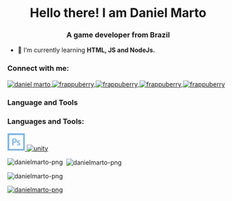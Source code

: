 <h1 align="center">Hello there! I am Daniel Marto</h1>
<h3 align="center">A game developer from Brazil</h3>

- 🌱 I’m currently learning **HTML, JS and NodeJs.**

<h3 align="left">Connect with me:</h3>
<p align="left">
  <a href="https://linkedin.com/in/daniel-marto" target="blank"><img align="center" src="https://raw.githubusercontent.com/rahuldkjain/github-profile-readme-generator/master/src/images/icons/Social/linked-in-alt.svg" alt="daniel marto" height="30" width="40" />
  </a>
  <!--<a href="https://twitter.com/frappuberry" target="blank"><img align="center" src="https://raw.githubusercontent.com/rahuldkjain/github-profile-readme-generator/master/src/images/icons/Social/twitter.svg" alt="frappuberry" height="30" width="40" />
  </a>-->
  <a href="https://gamejolt.com/@frappuberry" target="blank"><img align="center" src="https://img.icons8.com/fluency/452/game-jolt.png" alt="frappuberry" height="40" width="40" />
  </a>
  <a href="https://frappuberry.itch.io" target="blank"><img align="center" src="https://static.itch.io/images/itchio-textless-white.svg" alt="frappuberry" height="30" width="40" />
  </a>
  <a href="https://www.artstation.com/frappuberry" target="blank"><img align="center" src="https://cdn.icon-icons.com/icons2/1584/PNG/512/3721680-artstation_108062.png" alt="frappuberry" height="40" width="40" />
  </a>
  <a href="https://www.instagram.com/frappuberry_/" target="blank"><img align="center" src="https://img.icons8.com/fluency/344/instagram-new.png" alt="frappuberry" height="40" width="40" />
  </a>
</p>

### Language and Tools
<h3 align="left">Languages and Tools:</h3>
<p align="left"> 
  <a href="https://www.photoshop.com" target="_blank" rel="noreferrer"> 
  <img src="https://raw.githubusercontent.com/devicons/devicon/master/icons/photoshop/photoshop-line.svg" alt="photoshop" width="40" height="40"/> 
  </a> 
  <a href="https://unity.com/" target="_blank" rel="noreferrer"> <img src="https://www.vectorlogo.zone/logos/unity3d/unity3d-icon.svg" alt="unity" width="40" height="40"/>
  </a> 
</p>

<p>
  <img align="left" src="https://github-readme-stats.vercel.app/api/top-langs?username=danielmarto-png&show_icons=true&theme=dracula&locale=en&layout=compact" alt="danielmarto-png" />
</p>

<p>&nbsp;
  <img align="center" src="https://github-readme-stats.vercel.app/api?username=danielmarto-png&show_icons=true&theme=dracula&locale=en" alt="danielmarto-png" />
</p>

<p align="left"> 
  <img src="https://komarev.com/ghpvc/?username=danielmarto-png&label=Profile%20views&color=0e75b6&style=plastic" alt="danielmarto-png" /> 
</p>

<p align="left"> 
  <a href="https://github.com/ryo-ma/github-profile-trophy"><img src="https://github-profile-trophy.vercel.app/?username=danielmarto-png" alt="danielmarto-png" /></a> 
</p>
